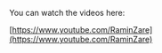 You can watch the videos here:

[https://www.youtube.com/RaminZare](https://www.youtube.com/RaminZare)
